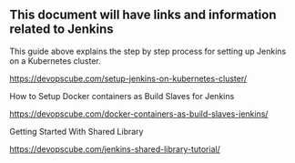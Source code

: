 This document will have links and information related to Jenkins
--
This guide above explains the step by step process for setting up Jenkins on a Kubernetes cluster.

https://devopscube.com/setup-jenkins-on-kubernetes-cluster/

How to Setup Docker containers as Build Slaves for Jenkins

https://devopscube.com/docker-containers-as-build-slaves-jenkins/

Getting Started With Shared Library

https://devopscube.com/jenkins-shared-library-tutorial/


